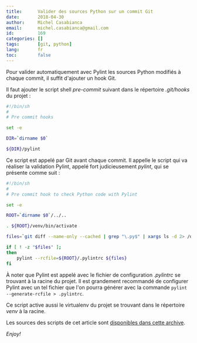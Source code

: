 ```yaml
---
title:      Valider des sources Python sur un commit Git
date:       2018-04-30
author:     Michel Casabianca
email:      michel.casabianca@gmail.com
id:         169
categories: []
tags:       [git, python]
lang:       fr
toc:        false
---
```


Pour valider automatiquement avec Pylint les sources Python modifiés à chaque commit, il suffit d'ajouter un hook Git.

<!--more-->

Il faut ajouter le script shell *pre-commit* suivant dans le répertoire *.git/hooks* du projet :

```bash
#!/bin/sh
#
# Pre commit hooks

set -e

DIR=`dirname $0`

${DIR}/pylint
```

Ce script est appelé par Git avant chaque commit. Il appelle le script qui va réaliser la validation Pylint, appelé fort judicieusement *pylint*, qui se présente comme suit :

```bash
#!/bin/sh
#
# Pre commit hook to check Python code with Pylint

set -e

ROOT=`dirname $0`/../..

. ${ROOT}/venv/bin/activate

files=`git diff --name-only --cached | grep "\.py$" | xargs ls -d 2> /dev/null` || true

if [ ! -z "$files" ];
then
	pylint --rcfile=${ROOT}/.pylintrc ${files}
fi
```

À noter que Pylint est appelé avec le fichier de configuration *.pylintrc* se trouvant à la racine du projet. Il est grandement recommandé de configurer Pylint avec un tel fichier que l'on pourra générer avec la commande `pylint --generate-rcfile > .pylintrc`.

Ce script active aussi le virtualenv du projet se trouvant dans le répertoire *venv* à la racine.

Les sources des scripts de cet article sont [disponibles dans cette archive](/arc/pylint-pre-commit.zip).

*Enjoy!*
